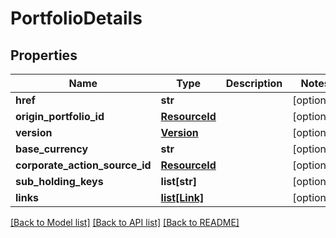 # PortfolioDetails

## Properties
Name | Type | Description | Notes
------------ | ------------- | ------------- | -------------
**href** | **str** |  | [optional] 
**origin_portfolio_id** | [**ResourceId**](ResourceId.md) |  | [optional] 
**version** | [**Version**](Version.md) |  | [optional] 
**base_currency** | **str** |  | [optional] 
**corporate_action_source_id** | [**ResourceId**](ResourceId.md) |  | [optional] 
**sub_holding_keys** | **list[str]** |  | [optional] 
**links** | [**list[Link]**](Link.md) |  | [optional] 

[[Back to Model list]](../README.md#documentation-for-models) [[Back to API list]](../README.md#documentation-for-api-endpoints) [[Back to README]](../README.md)


